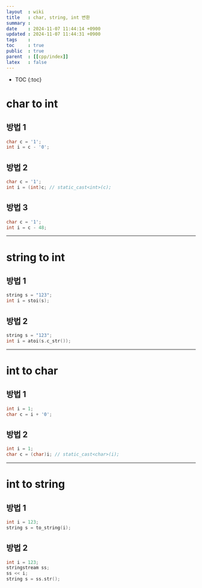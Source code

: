```yaml
---
layout  : wiki
title   : char, string, int 변환 
summary : 
date    : 2024-11-07 11:44:14 +0900
updated : 2024-11-07 11:44:31 +0900
tags    : 
toc     : true
public  : true
parent  : [[cpp/index]]
latex   : false
---
```

* TOC
{:toc}


# char to int
## 방법 1
```cpp
char c = '1';
int i = c - '0';
```

## 방법 2
```cpp
char c = '1';
int i = (int)c; // static_cast<int>(c);
```

## 방법 3
```cpp
char c = '1';
int i = c - 48;
```

---
# string to int
## 방법 1
```cpp
string s = "123";
int i = stoi(s);
```
## 방법 2
```cpp
string s = "123";
int i = atoi(s.c_str());
```

---
# int to char
## 방법 1
```cpp
int i = 1;
char c = i + '0';
```
## 방법 2
```cpp
int i = 1;
char c = (char)i; // static_cast<char>(i);
```

---
# int to string
## 방법 1
```cpp
int i = 123;
string s = to_string(i);
```
## 방법 2
```cpp
int i = 123;
stringstream ss;
ss << i;
string s = ss.str();
```